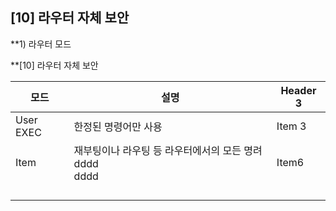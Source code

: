 
## [10] 라우터 자체 보안

**1) 라우터 모드

**[10] 라우터 자체 보안 

| 모드        | 설명                                   | Header 3 |
| --------- | ------------------------------------ | -------- |
| User EXEC | 한정된 명령어만 사용                          | Item 3   |
| Item      | 재부팅이나 라우팅 등 라우터에서의 모든 명려dddd<br>dddd | Item6    |
|           |                                      |          |
|           |                                      |          |
|           |                                      |          |
|           |                                      |          |

